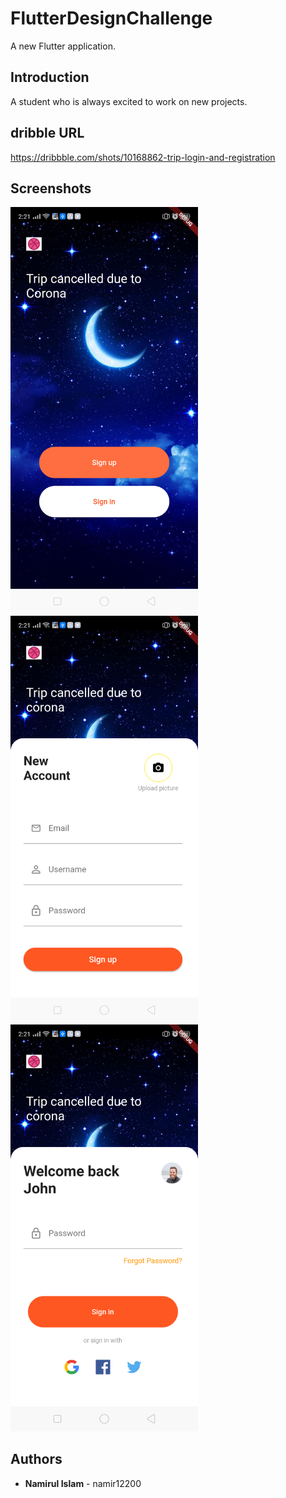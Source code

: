 # FlutterDesignChallenge

A new Flutter application.

## Introduction

A student who is always excited to work on new projects.

## dribble URL

https://dribbble.com/shots/10168862-trip-login-and-registration

## Screenshots

<img src= "Images/HomeScreen.png" width="300" />
<img src= "Images/SignUp.png" width="300" />
<img src= "Images/SignIn.png" width="300" />

## Authors

- __Namirul Islam__ - namir12200
